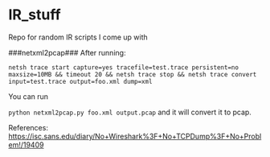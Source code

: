 # IR_stuff
Repo for random IR scripts I come up with


###netxml2pcap###
After running:
 
```netsh trace start capture=yes tracefile=test.trace persistent=no maxsize=10MB && timeout 20 && netsh trace stop && netsh trace convert input=test.trace output=foo.xml dump=xml``` 

You can run
 
```python netxml2pcap.py foo.xml output.pcap``` and it will convert it to pcap.


References:
https://isc.sans.edu/diary/No+Wireshark%3F+No+TCPDump%3F+No+Problem!/19409


